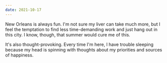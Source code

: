 ```yaml
---
date: 2021-10-17
---
```


New Orleans is always fun. I'm not sure my liver can take much more, but I feel the temptation to find less time-demanding work and just hang out in this city. I know, though, that summer would cure me of this.

It's also thought-provoking. Every time I'm here, I have trouble sleeping because my head is spinning with thoughts about my priorities and sources of happiness.
